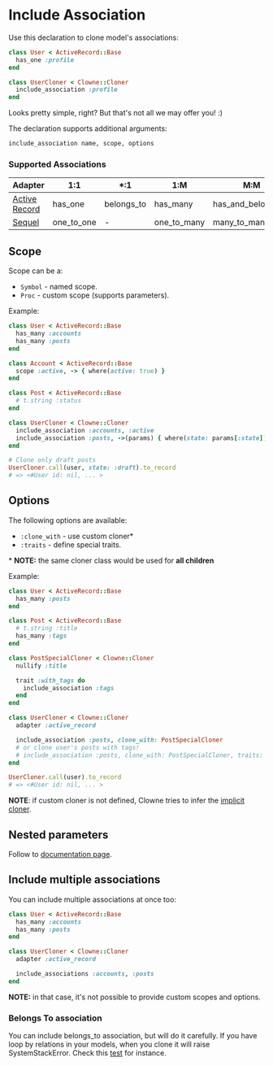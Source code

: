 # Include Association

Use this declaration to clone model's associations:

```ruby
class User < ActiveRecord::Base
  has_one :profile
end

class UserCloner < Clowne::Cloner
  include_association :profile
end
```

Looks pretty simple, right? But that's not all we may offer you! :)

The declaration supports additional arguments:

```ruby
include_association name, scope, options
```

### Supported Associations

Adapter                                   |1:1         |*:1         | 1:M         | M:M                     |
------------------------------------------|------------|------------|-------------|-------------------------|
[Active Record](active_record)  | has_one    | belongs_to | has_many    | has_and_belongs_to|
[Sequel](sequel)                | one_to_one | -          | one_to_many | many_to_many     |

## Scope

Scope can be a:
- `Symbol` - named scope.
- `Proc` - custom scope (supports parameters).

Example:

```ruby
class User < ActiveRecord::Base
  has_many :accounts
  has_many :posts
end

class Account < ActiveRecord::Base
  scope :active, -> { where(active: true) }
end

class Post < ActiveRecord::Base
  # t.string :status
end

class UserCloner < Clowne::Cloner
  include_association :accounts, :active
  include_association :posts, ->(params) { where(state: params[:state]) }
end

# Clone only draft posts
UserCloner.call(user, state: :draft).to_record
# => <#User id: nil, ... >
```

## Options

The following options are available:
- `:clone_with` - use custom cloner\*
- `:traits` - define special traits.

\* **NOTE:** the same cloner class would be used for **all children**

Example:

```ruby
class User < ActiveRecord::Base
  has_many :posts
end

class Post < ActiveRecord::Base
  # t.string :title
  has_many :tags
end
```

```ruby
class PostSpecialCloner < Clowne::Cloner
  nullify :title

  trait :with_tags do
    include_association :tags
  end
end

class UserCloner < Clowne::Cloner
  adapter :active_record

  include_association :posts, clone_with: PostSpecialCloner
  # or clone user's posts with tags!
  # include_association :posts, clone_with: PostSpecialCloner, traits: :with_tags
end

UserCloner.call(user).to_record
# => <#User id: nil, ... >
```

**NOTE**: if custom cloner is not defined, Clowne tries to infer the [implicit cloner](implicit_cloner.md).

## Nested parameters

Follow to [documentation page](parameters.md).

## Include multiple associations

You can include multiple associations at once too:

```ruby
class User < ActiveRecord::Base
  has_many :accounts
  has_many :posts
end

class UserCloner < Clowne::Cloner
  adapter :active_record

  include_associations :accounts, :posts
end
```

**NOTE:** in that case, it's not possible to provide custom scopes and options.

### Belongs To association

You can include belongs_to association, but will do it carefully.
If you have loop by relations in your models, when you clone it will raise SystemStackError.
Check this [test](https://github.com/palkan/clowne/blob/master/spec/clowne/integrations/active_record_belongs_to_spec.rb) for instance.
